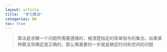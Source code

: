 ```yaml
---
layout: article
title:  "学习算法"
categories: DW
toc: true
---
```


> 算法是求解一个问题所需要遵循的，被清楚指定的简单指令的集合。如果某种算法背确定是正确的，那么嘴重要的一步就是确定时间和空间的问题

